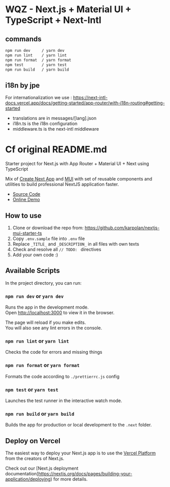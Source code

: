 # WQZ - Next.js + Material UI + TypeScript + Next-Intl

## commands

```bash
npm run dev     / yarn dev
npm run lint    / yarn lint
npm run format  / yarn format
npm test        / yarn test  
npm run build   / yarn build
```


## i18n by jpe 

For internationalization we use : https://next-intl-docs.vercel.app/docs/getting-started/app-router/with-i18n-routing#getting-started

- translations are in messages/[lang].json
- i18n.ts is the i18n configuration
- middleware.ts is the next-intl middleware






# Cf original README.md 

Starter project for Next.js with App Router + Material UI + Next using TypeScript

Mix of [Create Next App](https://nextjs.org/docs/pages/api-reference/create-next-app) and [MUI](https://mui.com) with set of reusable components and utilities to build professional NextJS application faster.

- [Source Code](https://github.com/karpolan/nextjs-mui-starter-ts)
- [Online Demo](https://nextjs-mui-starter-ts.vercel.app)

## How to use

1. Clone or download the repo from: https://github.com/karpolan/nextjs-mui-starter-ts
2. Copy `.env.sample` file into `.env` file
3. Replace `_TITLE_` and `_DESCRIPTION_` in all files with own texts
4. Check and resolve all `// TODO: ` directives
5. Add your own code :)

## Available Scripts

In the project directory, you can run:

### `npm run dev` or `yarn dev`

Runs the app in the development mode.<br />
Open [http://localhost:3000](http://localhost:3000) to view it in the browser.

The page will reload if you make edits.<br />
You will also see any lint errors in the console.

### `npm run lint` or `yarn lint`

Checks the code for errors and missing things

### `npm run format` or `yarn format`

Formats the code according to `./prettierrc.js` config

### `npm test` or `yarn test`

Launches the test runner in the interactive watch mode.<br />

### `npm run build` or `yarn build`

Builds the app for production or local development to the `.next` folder.<br />

## Deploy on Vercel

The easiest way to deploy your Next.js app is to use the [Vercel Platform](https://vercel.com/new?utm_medium=default-template&filter=next.js&utm_source=create-next-app&utm_campaign=create-next-app-readme) from the creators of Next.js.

Check out our [Next.js deployment documentation]https://nextjs.org/docs/pages/building-your-application/deploying) for more details.

